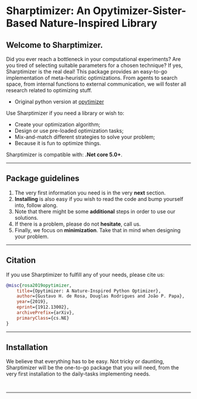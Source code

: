 # Sharptimizer: An Opytimizer-Sister-Based Nature-Inspired Library

## Welcome to Sharptimizer.
Did you ever reach a bottleneck in your computational experiments? Are you tired of selecting suitable parameters for a chosen technique? If yes, Sharptimizer is the real deal! This package provides an easy-to-go implementation of meta-heuristic optimizations. From agents to search space, from internal functions to external communication, we will foster all research related to optimizing stuff.

* Original python version at [opytimizer](https://github.com/gugarosa/opytimizer)

Use Sharptimizer if you need a library or wish to:
* Create your optimization algorithm;
* Design or use pre-loaded optimization tasks;
* Mix-and-match different strategies to solve your problem;
* Because it is fun to optimize things.

Sharptimizer is compatible with: **.Net core 5.0+**.

---

## Package guidelines

1. The very first information you need is in the very **next** section.
2. **Installing** is also easy if you wish to read the code and bump yourself into, follow along.
3. Note that there might be some **additional** steps in order to use our solutions.
4. If there is a problem, please do not **hesitate**, call us.
5. Finally, we focus on **minimization**. Take that in mind when designing your problem.

---

## Citation

If you use Sharptimizer to fulfill any of your needs, please cite us:

```BibTex
@misc{rosa2019opytimizer,
    title={Opytimizer: A Nature-Inspired Python Optimizer},
    author={Gustavo H. de Rosa, Douglas Rodrigues and João P. Papa},
    year={2019},
    eprint={1912.13002},
    archivePrefix={arXiv},
    primaryClass={cs.NE}
}
```

---

## Installation

We believe that everything has to be easy. Not tricky or daunting, Sharptimizer will be the one-to-go package that you will need, from the very first installation to the daily-tasks implementing needs.

```Step 1: build the package
```
```Step 2: add the Sharptimizer.dll to your project references
```

---
